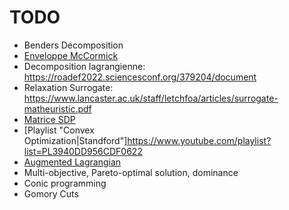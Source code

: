 # TODO

 - Benders Decomposition
 - [Enveloppe McCormick](https://optimization.cbe.cornell.edu/index.php?title=McCormick_envelopes)
 - Decomposition lagrangienne: https://roadef2022.sciencesconf.org/379204/document
 - Relaxation Surrogate: https://www.lancaster.ac.uk/staff/letchfoa/articles/surrogate-matheuristic.pdf
 - [Matrice SDP](https://cahier-de-prepa.fr/psi-vauban/download?id=749)
 - [Playlist "Convex Optimization|Standford"]https://www.youtube.com/playlist?list=PL3940DD956CDF0622
 - [Augmented Lagrangian](https://en.wikipedia.org/wiki/Augmented_Lagrangian_method)
 - Multi-objective, Pareto-optimal solution, dominance
 - Conic programming
 - Gomory Cuts
